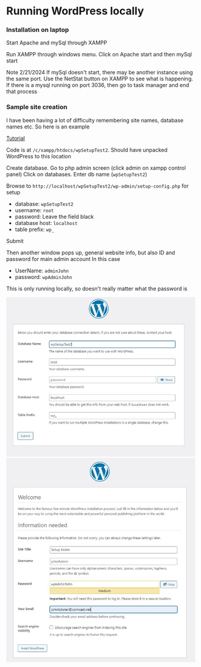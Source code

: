 # Running WordPress locally

### Installation on laptop

Start Apache and mySql through XAMPP

Run XAMPP through windows menu. Click on Apache start and then mySql start

Note 2/21/2024 If mySql doesn't start, there may be another instance using the same port. Use the NetStat button on XAMPP to see what is happening. If there is a mysql running on port 3036, then go to task manager and end that process

### Sample site creation

I have been having a lot of difficulty remembering site names, database names etc. So here is an example

[Tutorial](https://elementor.com/academy/install-wordpress-xampp/)


Code is at `/c/xampp/htdocs/wpSetupTest2`. Should have unpacked WordPress to this location

Create database. 
Go to php admin screen (click admin on xampp control panel)
Click on databases. Enter db name (`wpSetupTest2`)

Browse to `http://localhost/wpSetupTest2/wp-admin/setup-config.php` for setup

- database: `wpSetupTest2`
- username: `root`
- password: Leave the field black
- database host: `localhost`
- table prefix: `wp_`

Submit

Then another window pops up, general website info, but also ID and password for main admin account
In this case
- UserName: `adminJohn`
- password: `wpAdminJohn`

This is only running locally, so doesn't really matter what the password is

![Setup database](./wp-setup-1.jpg "Setup menu")
![Setup database](./wp-setup-2.jpg "Setup menu")
